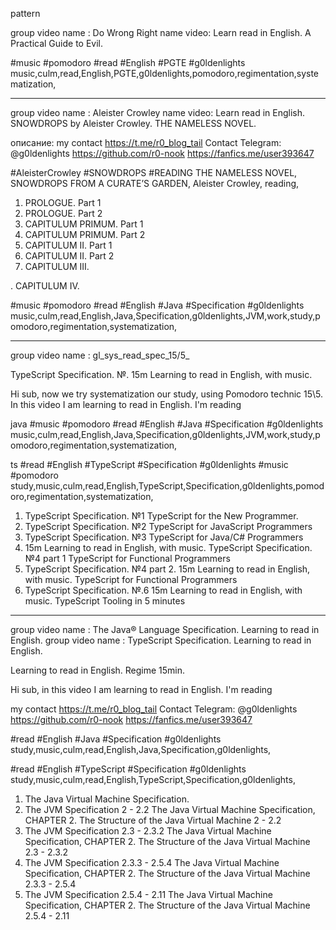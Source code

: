 pattern


group video name : Do Wrong Right
name video: Learn read in English. A Practical Guide to Evil.

#music #pomodoro #read #English #PGTE #g0ldenlights
music,culm,read,English,PGTE,g0ldenlights,pomodoro,regimentation,systematization,










______________________________________________________

group video name : Aleister Crowley
name video: Learn read in English. SNOWDROPS by Aleister Crowley. THE NAMELESS NOVEL.

описание:
my contact
https://t.me/r0_blog_tail
Contact Telegram: @g0ldenlights 
https://github.com/r0-nook
https://fanfics.me/user393647

#AleisterCrowley #SNOWDROPS #READING
THE NAMELESS NOVEL, SNOWDROPS FROM A CURATE’S GARDEN, Aleister Crowley, reading,

1. PROLOGUE. Part 1
2. PROLOGUE. Part 2
3. CAPITULUM PRIMUM. Part 1
4. CAPITULUM PRIMUM. Part 2
5. CAPITULUM II. Part 1
6. CAPITULUM II. Part 2
7. CAPITULUM III.

. CAPITULUM IV.





#music #pomodoro #read #English #Java #Specification #g0ldenlights
music,culm,read,English,Java,Specification,g0ldenlights,JVM,work,study,pomodoro,regimentation,systematization,



__________________________________________________________________________________



group video name : gl_sys_read_spec_15/5_

TypeScript Specification. №. 15m Learning to read in English, with music. 

Hi sub, now we try systematization our study, using Pomodoro technic 15\5.
In this video I am learning to read in English. I'm reading 

java
#music #pomodoro #read #English #Java #Specification #g0ldenlights
music,culm,read,English,Java,Specification,g0ldenlights,JVM,work,study,pomodoro,regimentation,systematization,

ts
#read #English #TypeScript #Specification #g0ldenlights #music #pomodoro 
study,music,culm,read,English,TypeScript,Specification,g0ldenlights,pomodoro,regimentation,systematization,

1. TypeScript Specification. №1
TypeScript for the New Programmer.
2. TypeScript Specification. №2
TypeScript for JavaScript Programmers
3. TypeScript Specification. №3
TypeScript for Java/C# Programmers
4. 15m Learning to read in English, with music. TypeScript Specification. №4 part 1
TypeScript for Functional Programmers
5. TypeScript Specification. №4 part 2. 15m Learning to read in English, with music. 
TypeScript for Functional Programmers
6. TypeScript Specification. №.6 15m Learning to read in English, with music. 
TypeScript Tooling in 5 minutes

__________________________________________________________________________________

group video name : The Java® Language Specification. Learning to read in English.
group video name : TypeScript Specification. Learning to read in English.

Learning to read in English. Regime 15min.

Hi sub, in this video I am learning to read in English. 
I'm reading 

my contact
https://t.me/r0_blog_tail
Contact Telegram: @g0ldenlights 
https://github.com/r0-nook
https://fanfics.me/user393647

#read #English #Java #Specification #g0ldenlights
study,music,culm,read,English,Java,Specification,g0ldenlights,

#read #English #TypeScript #Specification #g0ldenlights
study,music,culm,read,English,TypeScript,Specification,g0ldenlights,



1. The Java Virtual Machine Specification.
2. The JVM Specification 2 - 2.2
The Java Virtual Machine Specification, CHAPTER  2. The Structure of the Java Virtual Machine 2 - 2.2
3. The JVM Specification 2.3 - 2.3.2
The Java Virtual Machine Specification, CHAPTER  2. The Structure of the Java Virtual Machine 2.3 - 2.3.2
4. The JVM Specification 2.3.3 - 2.5.4
The Java Virtual Machine Specification, CHAPTER  2. The Structure of the Java Virtual Machine 2.3.3 - 2.5.4
5. The JVM Specification 2.5.4 - 2.11
The Java Virtual Machine Specification, CHAPTER  2. The Structure of the Java Virtual Machine 2.5.4 - 2.11

<!-- 6. The Java® Language Specification 3.1 - 
The Java® Language Specification, CHAPTER 3. Lexical Structure 3.1 -->

<!-- 7. TypeScript Specification. TypeScript for the New Programmer. -->